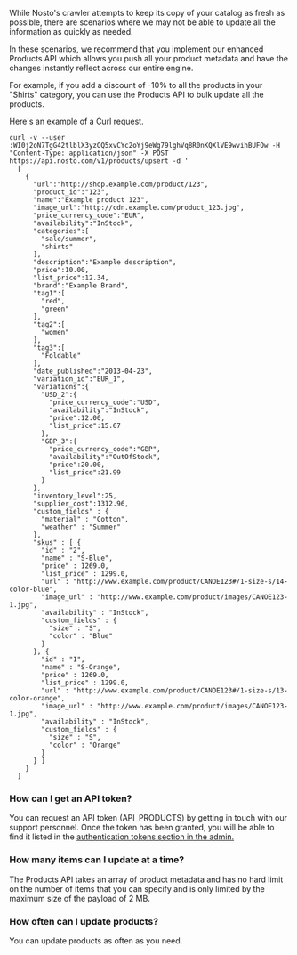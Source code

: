 While Nosto's crawler attempts to keep its copy of your catalog as fresh as possible, there are scenarios where we may not be able to update all the information as quickly as needed.

In these scenarios, we recommend that you implement our enhanced Products API which allows you push all your product metadata and have the changes instantly reflect across our entire engine.

For example, if you add a discount of -10% to all the products in your "Shirts" category, you can use the Products API to bulk update all the products.

Here's an example of a Curl request.

```
curl -v --user :WI0j2oN7TgG42tlblX3yzOQ5xvCYc2oYj9eWg79lghVq8R0nKQXlVE9wvihBUFOw -H "Content-Type: application/json" -X POST https://api.nosto.com/v1/products/upsert -d '
  [
    {
      "url":"http://shop.example.com/product/123",
      "product_id":"123",
      "name":"Example product 123",
      "image_url":"http://cdn.example.com/product_123.jpg",
      "price_currency_code":"EUR",
      "availability":"InStock",
      "categories":[
        "sale/summer",
        "shirts"
      ],
      "description":"Example description",
      "price":10.00,
      "list_price":12.34,
      "brand":"Example Brand",
      "tag1":[
        "red",
        "green"
      ],
      "tag2":[
        "women"
      ],
      "tag3":[
        "Foldable"
      ],
      "date_published":"2013-­04-­23",
      "variation_id":"EUR_1",
      "variations":{
        "USD_2":{
          "price_currency_code":"USD",
          "availability":"InStock",
          "price":12.00,
          "list_price":15.67
        },
        "GBP_3":{
          "price_currency_code":"GBP",
          "availability":"OutOfStock",
          "price":20.00,
          "list_price":21.99
        }
      },
      "inventory_level":25,
      "supplier_cost":1312.96,
      "custom_fields" : {
        "material" : "Cotton",
        "weather" : "Summer"
      },
      "skus" : [ {
        "id" : "2",
        "name" : "S-Blue",
        "price" : 1269.0,
        "list_price" : 1299.0,
        "url" : "http://www.example.com/product/CANOE123#/1-size-s/14-color-blue",
        "image_url" : "http://www.example.com/product/images/CANOE123-1.jpg",
        "availability" : "InStock",
        "custom_fields" : {
          "size" : "S",
          "color" : "Blue"
        }
      }, {
        "id" : "1",
        "name" : "S-Orange",
        "price" : 1269.0,
        "list_price" : 1299.0,
        "url" : "http://www.example.com/product/CANOE123#/1-size-s/13-color-orange",
        "image_url" : "http://www.example.com/product/images/CANOE123-1.jpg",
        "availability" : "InStock",
        "custom_fields" : {
          "size" : "S",
          "color" : "Orange"
        }
      } ]
    }
  ]
```

### How can I get an API token?

You can request an API token (API_PRODUCTS) by getting in touch with our support personnel. Once the token has been granted, you will be able to find it listed in the [authentication tokens section in the admin.](https://help.nosto.com/settings-and-troubleshooting-faq/settings-authentication-tokens)

### How many items can I update at a time?

The Products API takes an array of product metadata and has no hard limit on the number of items that you can specify and is only limited by the maximum size of the payload of 2 MB.

### How often can I update products?

You can update products as often as you need.